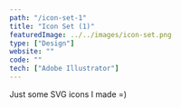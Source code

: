```yaml
---
path: "/icon-set-1"
title: "Icon Set (1)"
featuredImage: ../../images/icon-set.png
type: ["Design"]
website: ""
code: ""
tech: ["Adobe Illustrator"]
---
```


Just some SVG icons I made =)